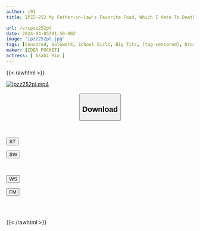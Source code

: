 ```yaml
---
author: j91
title: IPZZ-252 My Father-in-law's Favorite Food, Which I Hate To Death, Was The Raw Girl... Rio Asahi, A Humiliating Rape That Makes Me Cum Over And Over Again While Being Raped.

url: /v/ipzz252pl
date: 2024-04-05T01:50:00Z
image: "ipzz252pl.jpg"
tags: [Censored, Solowork, School Girls, Big Tits, (tag-censored), Drama	]
maker: [IDEA POCKET]
actress: [ Asahi Rio ]
---
```



{{< rawhtml >}}

<div class="video" data-videoid="9OaQwK6VZZHa0Go">
    <a href="javascript:;">
        <img src="/v/ipzz252pl/ipzz252pl.jpg" width="WIDTH" height="HEIGHT" alt="ipzz252pl.mp4" loading="lazy">
    </a>
</div>

<script type="text/javascript" src="https://j91.asia/asset/on-demand-st.js"></script>

<br>
  <link rel="stylesheet" href="https://j91.asia/asset/bs5.css">
  
  <center>
  <button class="btn btn-primary" type="button" data-bs-toggle="collapse" data-bs-target=".multi-collapse" aria-expanded="false" aria-controls="multiCollapseExample1 multiCollapseExample2"><h2>Download</h2></button></center>
</p>
<div class="row">
  <div class="col">
    <div class="collapse multi-collapse" id="multiCollapseExample1">
      <div class="card card-body">
	      	      <br>
<div class="buttons">  
<p><a href="https://streamtape.to/v/9OaQwK6VZZHa0Go" target="_blank"><button class="btn-hover color-3"><i class="fa fa-download"></i> ST</button></a></p>
<p><a href="https://asnwish.com/69s9m2j4ojvp" target="_blank"><button class="btn-hover color-2"><i class="fa fa-download"></i> SW</button></a></p></div>
    </div>
  </div>
</div>
  <div class="col">
    <div class="collapse multi-collapse" id="multiCollapseExample2">
      <div class="card card-body">
	      <br>
<div class="buttons">
<p><a href="https://wolfstream.tv/sso16au3bkd2"><button class="btn-hover color-9"><i class="fa fa-download"></i> WS</button></a></p>
<p><a href="https://filemoon.sx/d/ken99nk68uij"><button class="btn-hover color-8"><i class="fa fa-download"></i> FM</button></a></p></div>
<br><br>
      </div>
    </div>
  </div>
</div>

{{< /rawhtml >}}